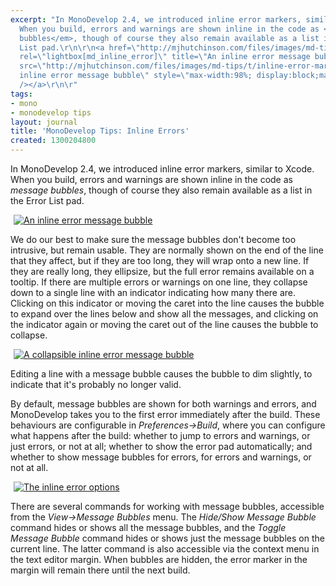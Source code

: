 ```yaml
---
excerpt: "In MonoDevelop 2.4, we introduced inline error markers, similar to Xcode.
  When you build, errors and warnings are shown inline in the code as <em>message
  bubbles</em>, though of course they also remain available as a list in the Error
  List pad.\r\n\r\n<a href=\"http://mjhutchinson.com/files/images/md-tips/inline-error-marker.png\"
  rel=\"lightbox[md_inline_error]\" title=\"An inline error message bubble\"><img
  src=\"http://mjhutchinson.com/files/images/md-tips/t/inline-error-marker.png\" alt=\"An
  inline error message bubble\" style=\"max-width:98%; display:block;margin-left:auto;margin-right:auto;\"
  /></a>\r\n\r"
tags:
- mono
- monodevelop tips
layout: journal
title: 'MonoDevelop Tips: Inline Errors'
created: 1300204800
---
```

In MonoDevelop 2.4, we introduced inline error markers, similar to Xcode. When you build, errors and warnings are shown inline in the code as <em>message bubbles</em>, though of course they also remain available as a list in the Error List pad.

<a href="http://mjhutchinson.com/files/images/md-tips/inline-error-marker.png" rel="lightbox[md_inline_error]" title="An inline error message bubble"><img src="http://mjhutchinson.com/files/images/md-tips/t/inline-error-marker.png" alt="An inline error message bubble" style="max-width:98%; display:block;margin-left:auto;margin-right:auto;" /></a>

We do our best to make sure the message bubbles don't become too intrusive, but remain usable. They are normally shown on the end of the line that they affect, but if they are too long, they will wrap onto a new line. If they are really long, they ellipsize, but the full error remains available on a tooltip. If there are multiple errors or warnings on one line, they collapse down to a single line with an indicator indicating how many there are. Clicking on this indicator or moving the caret into the line causes the bubble to expand over the lines below and show all the messages, and clicking on the indicator again or moving the caret out of the line causes the bubble to collapse.

<a href="http://mjhutchinson.com/files/images/md-tips/inline-error-collapsible.png" rel="lightbox[md_inline_error]" title="A collapsible inline error message bubble"><img src="http://mjhutchinson.com/files/images/md-tips/t/inline-error-collapsible.png" alt="A collapsible inline error message bubble" style="max-width:98%; display:block;margin-left:auto;margin-right:auto;" /></a>

Editing a line with a message bubble causes the bubble to dim slightly, to indicate that it's probably no longer valid.

By default, message bubbles are shown for both warnings and errors, and MonoDevelop takes you to the first error immediately after the build. These behaviours are configurable in <em>Preferences->Build</em>, where you can configure what happens after the build: whether to jump to errors and warnings, or just errors, or not at all; whether to show the error pad automatically; and whether to show message bubbles for errors, for errors and warnings, or not at all.

<a href="http://mjhutchinson.com/files/images/md-tips/inline-error-options.png" rel="lightbox[md_inline_error]" title="The inline error options"><img src="http://mjhutchinson.com/files/images/md-tips/t/inline-error-options.png" alt="The inline error options" style="max-width:98%; display:block;margin-left:auto;margin-right:auto;" /></a>

There are several commands for working with message bubbles, accessible from the <em>View->Message Bubbles</em> menu. The <em>Hide/Show Message Bubble</em> command hides or shows all the message bubbles, and the <em>Toggle Message Bubble</em> command hides or shows just the message bubbles on the current line. The latter command is also accessible via the context menu in the text editor margin. When bubbles are hidden, the error marker in the margin will remain there until the next build.

